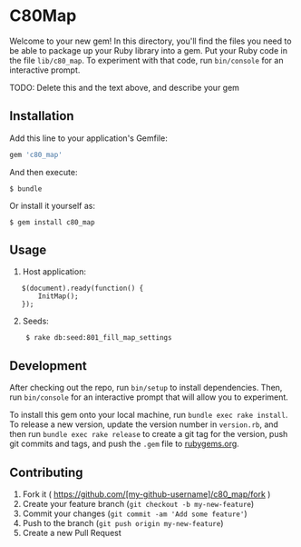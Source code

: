 # C80Map

Welcome to your new gem! In this directory, you'll find the files you need to be able to package up your Ruby library into a gem. Put your Ruby code in the file `lib/c80_map`. To experiment with that code, run `bin/console` for an interactive prompt.

TODO: Delete this and the text above, and describe your gem

## Installation

Add this line to your application's Gemfile:

```ruby
gem 'c80_map'
```

And then execute:

    $ bundle

Or install it yourself as:

    $ gem install c80_map

## Usage

1. Host application:

```
   $(document).ready(function() {
       InitMap();
   });
```
    
2. Seeds:

```
    $ rake db:seed:801_fill_map_settings
```

## Development

After checking out the repo, run `bin/setup` to install dependencies. Then, run `bin/console` for an interactive prompt that will allow you to experiment.

To install this gem onto your local machine, run `bundle exec rake install`. To release a new version, update the version number in `version.rb`, and then run `bundle exec rake release` to create a git tag for the version, push git commits and tags, and push the `.gem` file to [rubygems.org](https://rubygems.org).

## Contributing

1. Fork it ( https://github.com/[my-github-username]/c80_map/fork )
2. Create your feature branch (`git checkout -b my-new-feature`)
3. Commit your changes (`git commit -am 'Add some feature'`)
4. Push to the branch (`git push origin my-new-feature`)
5. Create a new Pull Request
